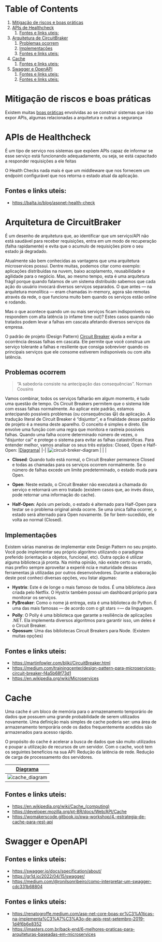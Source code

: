 # Table of Contents
1. [Mitigação de riscos e boas práticas](#mitigao-de-riscos-e-boas-prticas)
2. [APIs de Healthcheck](#apis-de-healthcheck)
	1. [Fontes e links uteis:](#fontes-e-links-uteis)
3. [Arquitetura de CircuitBraker](#arquitetura-de-circuitbraker)
	1. [Problemas ocorrem](#problemas-ocorrem)
	2. [Implementações](#implementaes)
	3. [Fontes e links uteis:](#fontes-e-links-uteis)
4. [Cache](#cache)
	1. [Fontes e links uteis:](#fontes-e-links-uteis)
5. [Swagger e OpenAPI](#swagger-e-openapi)
	1. [Fontes e links uteis:](#fontes-e-links-uteis)
	2. [Fontes e links uteis:](#fontes-e-links-uteis)

# Mitigação de riscos e boas práticas
Existem muitas [boas práticas](https://www.crummy.com/writing/speaking/2008-QCon/act3.html) envolvidas ao se construir sistemas que irão expor APIs, algumas relacionadas a arquitetura e outras a segurança

# APIs de Healthcheck
É um tipo de serviço nos sistemas que expõem APIs capaz de informar se esse serviço está funcionando adequadamente, ou seja, se está capacitado a responder requisições a ele feitas

O Health Checks nada mais é que um middleware que nos fornecem um endpoint configurável que nos retorna o estado atual da aplicação.

## Fontes e links uteis:
- https://balta.io/blog/aspnet-health-check

# Arquitetura de CircuitBraker
É um desenho de arquitetura que, ao identificar que um serviço/API não está saudável para receber requisições, entra em um modo de recuperação (falha rapidamente) e evita que o acumulo de requisições piore o seu estado já degradado.

Atualmente são bem conhecidas as vantagens que uma arquitetura microservices possui. Dentre muitas, podemos citar como exemplo: aplicações distribuídas na nuvem, baixo acoplamento, reusabilidade e agilidade para o negócio. Mas, ao mesmo tempo, esta é uma arquitetura frágil porque quando falamos de um sistema distribuído sabemos que cada ação do usuário invocará diversos serviços separados. O que antes — na arquitetura monolítica — eram chamadas in-memory, agora são remotas através da rede, o que funciona muito bem quando os serviços estão online e rodando.

Mas o que acontece quando um ou mais serviços ficam indisponíveis ou respondem com alta latência (o infame time out)? Estes casos quando não tratados podem levar a falhas em cascata afetando diversos serviços da empresa.

O padrão de projeto (Design Pattern) [Circuit Breaker](https://en.wikipedia.org/wiki/Microservices) ajuda a evitar a ocorrência dessas falhas em cascata. Ele permite que você construa um serviço tolerante a falhas e resiliente que consiga sobreviver quando os principais serviços que ele consome estiverem indisponíveis ou com alta latência.

## Problemas ocorrem
> “A sabedoria consiste na antecipação das consequências”. Norman Cousins

Vamos combinar, todos os serviços falharão em algum momento, é tudo uma questão de tempo. Os Circuit Breakers permitem que o sistema lide com essas falhas normalmente. Ao aplicar este padrão, estamos antecipando possíveis problemas (ou consequências 😃) da aplicação. A tradução literal de Circuit Breaker é “disjuntor”, e a finalidade desse padrão de projeto é a mesma deste aparelho. O conceito é simples e direto. Ele envolve uma função com uma regra que monitora e rastreia possíveis falhas. Quando uma falha ocorre determinado número de vezes, o “disjuntor cai” e protege o sistema para evitar as falhas catastróficas. Para entender melhor, vamos analisar os seus três estados: Closed, Open e Half-Open:
|[Diagrama](https://martinfowler.com/bliki/CircuitBreaker.html)|
|-|
|![circuit-breker-diagram](https://martinfowler.com/bliki/images/circuitBreaker/state.png) |
|  |

- **Closed**: Quando tudo está normal, o Circuit Breaker permanece Closed e todas as chamadas para os serviços ocorrem normalmente. Se o número de falhas excede um limite predeterminado, o estado muda para Open.

- **Open**: Neste estado, o Circuit Breaker não executará a chamada do serviço e retornará um erro tratado (existem casos que, ao invés disso, pode retornar uma informação do cache).

- **Half-Open**: Após um período, o estado é alternado para Half-Open para testar se o problema original ainda ocorre. Se uma única falha ocorrer, o estado será alternado para Open novamente. Se for bem-sucedido, ele volta ao normal (Closed).

## Implementações
Existem várias maneiras de implementar este Design Pattern no seu projeto. Você pode implementar seu próprio algoritmo utilizando o paradigma preferido (orientação a objetos, funcional, etc). Outra opção é utilizar alguma biblioteca já pronta. Na minha opinião, não existe certo ou errado, mas prefiro sempre aproveitar a experiê ncia e maturidade dessas ferramentas já utilizadas por outros desenvolvedores. Durante a elaboração deste post conheci diversas opções, vou listar algumas:

- **Hystrix**: Este é de longe o mais famoso de todos. É uma biblioteca Java criada pelo Netflix. O Hystrix também possui um dashboard próprio para monitorar os serviços.
- **PyBreaker**: Como o nome já entrega, esta é uma biblioteca do Python. É uma das mais famosas — de acordo com o git stars ⭐️— da linguagem.
- **Polly**: O Polly é uma biblioteca que garante a resiliência de aplicações .NET. Ela implementa diversos algoritmos para garantir isso, um deles é o Circuit Breaker.
- **Opossum**: Uma das bibliotecas Circuit Breakers para Node. (Existem muitas opções)


## Fontes e links uteis:
- https://martinfowler.com/bliki/CircuitBreaker.html
- https://medium.com/trainingcenter/design-pattern-para-microservices-circuit-breaker-f4a5b68f73d1
- https://en.wikipedia.org/wiki/Microservices

# Cache
Uma cache é um bloco de memória para o armazenamento temporário de dados que possuem uma grande probabilidade de serem utilizados novamente. Uma definição mais simples de cache poderia ser: uma área de armazenamento temporária onde os dados frequentemente acedidos são armazenados para acesso rápido.

O propósito do cache é acelerar a busca de dados que são muito utilizados e poupar a utilização de recursos de um servidor. Com o cache, você tem os seguintes benefícios na sua API: Redução da latência de rede. Redução de carga de processamento dos servidores.

|[Diagrama](https://womakerscode.gitbook.io/pwa-workshop/4.-estrategia-de-cache-para-rest-api)|
|:-:|
|![cache_diagram](https://149276298-files.gitbook.io/~/files/v0/b/gitbook-legacy-files/o/assets%2F-Lm0i7_LcOK6f63R9uAb%2F-Lm2KHIe2YW1uL0db7oY%2F-Lm2K_uRqreSUQmUkQRm%2Fimage.png?alt=media&token=e08f012e-e25e-4b7f-891f-51b449933cfa)|
## Fontes e links uteis:
- https://en.wikipedia.org/wiki/Cache_(computing)
- https://developer.mozilla.org/pt-BR/docs/Web/API/Cache
- https://womakerscode.gitbook.io/pwa-workshop/4.-estrategia-de-cache-para-rest-api

# Swagger e OpenAPI
## Fontes e links uteis:
- https://swagger.io/docs/specification/about/
- https://gr1d.io/2022/04/15/swagger/
- https://medium.com/@ronilsonribeiro/como-interpretar-um-swagger-cdc331b68804

## Fontes e links uteis:
- https://renatogroffe.medium.com/asp-net-core-boas-pr%C3%A1ticas-na-implementa%C3%A7%C3%A3o-de-apis-rest-setembro-2019-1d4f6b6e8352
- https://imasters.com.br/back-end/6-melhores-praticas-para-arquiteturas-baseadas-em-microservices
